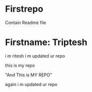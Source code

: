 # Firstrepo
Contain Readme file
# Firstname: Triptesh

i m ritesh
i m updated ur repo

this is my repo

"And This is MY REPO"

 again i m updated ur repo



